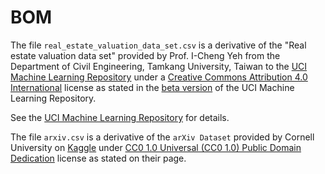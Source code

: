 # BOM

The file `real_estate_valuation_data_set.csv` is a derivative of the "Real estate valuation data set"
provided by Prof. I-Cheng Yeh from the Department of Civil Engineering, Tamkang University, Taiwan
to the [UCI Machine Learning Repository] under a [Creative Commons Attribution 4.0 International]
license as stated in the [beta version] of the UCI Machine Learning Repository.

See the [UCI Machine Learning Repository] for details.

[UCI Machine Learning Repository]: https://archive.ics.uci.edu/ml/datasets/real+estate+valuation+data+set
[Creative Commons Attribution 4.0 International]: https://creativecommons.org/licenses/by/4.0/
[beta version]: https://archive-beta.ics.uci.edu/ml/datasets/real+estate+valuation+data+set

The file `arxiv.csv` is a derivative of the `arXiv Dataset` provided by Cornell University on [Kaggle] under [CC0 1.0 Universal (CC0 1.0) Public Domain Dedication] license as stated on their page.

[Kaggle]: https://www.kaggle.com/Cornell-University/arxiv
[CC0 1.0 Universal (CC0 1.0) Public Domain Dedication]: https://creativecommons.org/publicdomain/zero/1.0/